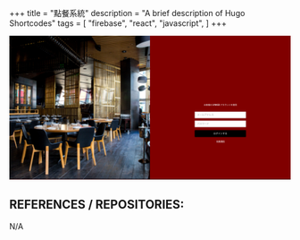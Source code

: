 +++
title = "點餐系統"
description = "A brief description of Hugo Shortcodes"
tags = [
    "firebase",
    "react",
    "javascript",
]
+++

![login screen](login_screen.png)

## REFERENCES / REPOSITORIES:

N/A
